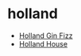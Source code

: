 # holland

 * [Holland Gin Fizz](index/h/holland-gin-fizz-200207.json)
 * [Holland House](index/h/holland-house-200027.json)
